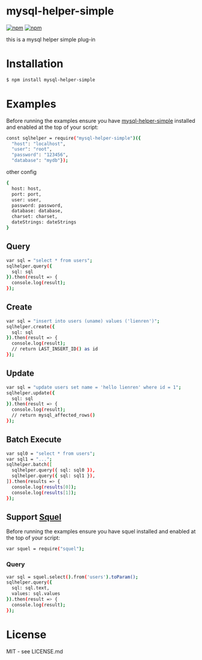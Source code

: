 # mysql-helper-simple

[![npm](https://img.shields.io/npm/v/mysql-helper-simple.svg)](https://www.npmjs.com/package/mysql-helper-simple)
[![npm](https://img.shields.io/badge/license-MIT-blue.svg)](https://www.npmjs.com/package/mysql-helper-simple)

this is a mysql helper simple plug-in

# Installation

```bash
$ npm install mysql-helper-simple
```

# Examples

Before running the examples ensure you have [mysql-helper-simple](https://www.npmjs.com/package/mysql-helper-simple) installed and enabled at the top of your script:

```bash
const sqlhelper = require("mysql-helper-simple")({
  "host": "localhost",
  "user": "root",
  "password": "123456",
  "database": "mydb"});
```

other config

```bash
{
  host: host,
  port: port,
  user: user,
  password: password,
  database: database,
  charset: charset,
  dateStrings: dateStrings
}
```

## Query

```bash
var sql = "select * from users";
sqlhelper.query({
  sql: sql
}).then(result => {
  console.log(result);
});
```

## Create

```bash
var sql = "insert into users (uname) values ('lienren')";
sqlhelper.create({
  sql: sql
}).then(result => {
  console.log(result);
  // return LAST_INSERT_ID() as id
});
```

## Update

```bash
var sql = "update users set name = 'hello lienren' where id = 1";
sqlhelper.update({
  sql: sql
}).then(result => {
  console.log(result);
  // return mysql_affected_rows()
});
```

## Batch Execute

```bash
var sql0 = "select * from users";
var sql1 = "...";
sqlhelper.batch([
  sqlhelper.query({ sql: sql0 }),
  sqlhelper.query({ sql: sql1 }),
]).then(results => {
  console.log(results[0]);
  console.log(results[1]);
});
```

## Support [Squel](https://www.npmjs.com/package/squel)

Before running the examples ensure you have squel installed and enabled at the top of your script:

```bash
var squel = require("squel");
```

### Query

```bash
var sql = squel.select().from('users').toParam();
sqlhelper.query({
  sql: sql.text,
  values: sql.values
}).then(result => {
  console.log(result);
});
```

# License

MIT - see LICENSE.md
